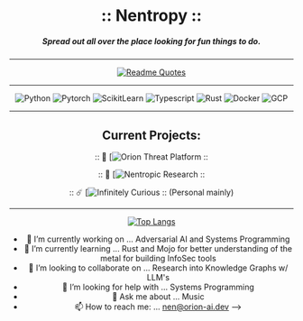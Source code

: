 <div align="center">

# :: Nentropy ::
##### Spread out all over the place looking for fun things to do.

----------

<a href="https://orion-ai.dev">
  <img src="https://quotes-github-readme.vercel.app/api?border=true&theme=algolia&quote=%22Attending%20the%20Shenanigans%0A%0A-%20will%20return%20presently%22" alt="Readme Quotes">
</a>



-----------------------------

<div align="center">
  <img src="https://img.shields.io/badge/python-3670A0?style=for-the-badge&logo=python&logoColor=ffdd54" alt="Python"/>
  <img src="https://img.shields.io/badge/pytorch-%23EE4C2C.svg?style=for-the-badge&logo=pytorch&logoColor=white" alt="Pytorch"/>
  <img src="https://img.shields.io/badge/scikit--learn-F7931E?style=for-the-badge&logo=scikit-learn&logoColor=white" alt="ScikitLearn"/>
  <img src="https://img.shields.io/badge/typescript-007ACC?style=for-the-badge&logo=typescript&logoColor=white" alt="Typescript"/>
  <img src="https://img.shields.io/badge/rust-000000?style=for-the-badge&logo=rust&logoColor=white" alt="Rust"/>
  <img src="https://img.shields.io/badge/docker-%230db7ed.svg?style=for-the-badge&logo=docker&logoColor=white" alt="Docker"/>
  <img src="https://img.shields.io/badge/Google%20Cloud-4285F4?style=for-the-badge&logo=google-cloud&logoColor=white" alt="GCP"/>
</div>


------------------------------

## Current Projects:
:: 👾 [![Orion Threat Platform]("https://www.github.com/orion-constellation") ::

:: 🥷 [![Nentropic Research]("https://www.github.com/Nentropic-0x0") ::

:: ☄️ [![Infinitely Curious]("https://www.github.com/snyata") :: (Personal mainly)

------------------------------

<div align="center">

[![Top Langs](https://github-readme-stats.vercel.app/api/top-langs/?username=nentropy&layout=pie&dark=true)](https://github.com/anuraghazra/github-readme-stats)

</div>



- 🔭 I’m currently working on ... Adversarial AI and Systems Programming
- 🌱 I’m currently learning ... Rust and Mojo for better understanding of the metal for building InfoSec tools
- 👯 I’m looking to collaborate on ... Research into Knowledge Graphs w/ LLM's
- 🤔 I’m looking for help with ... Systems Programming
- 💬 Ask me about ... Music
- 📫 How to reach me: ... nen@orion-ai.dev
-->
